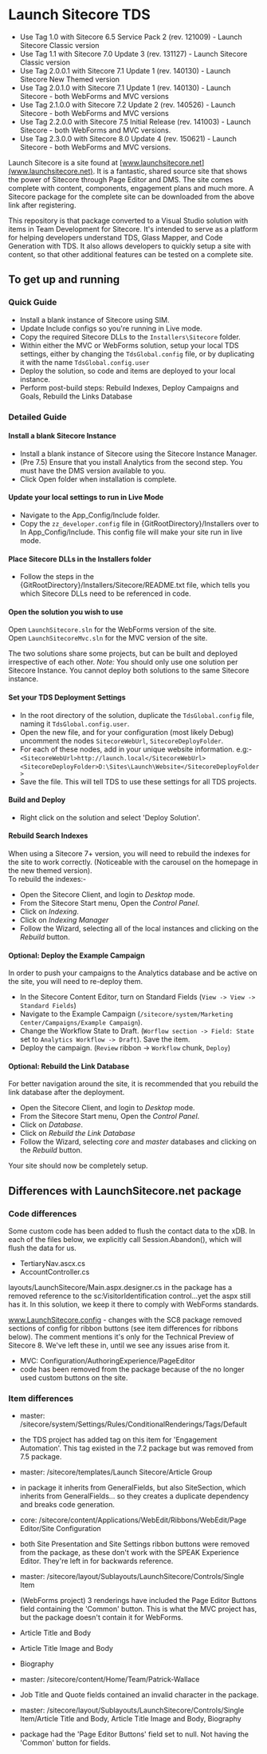 # Launch Sitecore TDS #

- Use Tag 1.0 with Sitecore 6.5 Service Pack 2 (rev. 121009) - Launch Sitecore Classic version
- Use Tag 1.1 with Sitecore 7.0 Update 3 (rev. 131127) - Launch Sitecore Classic version
- Use Tag 2.0.0.1 with Sitecore 7.1 Update 1 (rev. 140130) - Launch Sitecore New Themed version
- Use Tag 2.0.1.0 with Sitecore 7.1 Update 1 (rev. 140130) - Launch Sitecore - both WebForms and MVC versions
- Use Tag 2.1.0.0 with Sitecore 7.2 Update 2 (rev. 140526) - Launch Sitecore - both WebForms and MVC versions
- Use Tag 2.2.0.0 with Sitecore 7.5 Initial Release (rev. 141003) - Launch Sitecore - both WebForms and MVC versions.
- Use Tag 2.3.0.0 with Sitecore 8.0 Update 4 (rev. 150621) - Launch Sitecore - both WebForms and MVC versions.

Launch Sitecore is a site found at [www.launchsitecore.net](www.launchsitecore.net). It is a fantastic, shared source site that shows the power of Sitecore through Page Editor and DMS. The site comes complete with content, components, engagement plans and much more. A Sitecore package for the complete site can be downloaded from the above link after registering.

This repository is that package converted to a Visual Studio solution with items in Team Development for Sitecore. It's intended to serve as a platform for helping developers understand TDS, Glass Mapper, and Code Generation with TDS. It also allows developers to quickly setup a site with content, so that other additional features can be tested on a complete site.


## To get up and running ##
### Quick Guide ###
- Install a blank instance of Sitecore using SIM.
- Update Include configs so you're running in Live mode.
- Copy the required Sitecore DLLs to the `Installers\Sitecore` folder.
- Within either the MVC or WebForms solution, setup your local TDS settings, either by changing the `TdsGlobal.config` file, or by duplicating it with the name `TdsGlobal.config.user`
- Deploy the solution, so code and items are deployed to your local instance.
- Perform post-build steps: Rebuild Indexes, Deploy Campaigns and Goals, Rebuild the Links Database

### Detailed Guide ###

#### Install a blank Sitecore Instance ####
- Install a blank instance of Sitecore using the Sitecore Instance Manager.
- (Pre 7.5) Ensure that you install Analytics from the second step. You must have the DMS version available to you.
- Click Open folder when installation is complete.

#### Update your local settings to run in Live Mode ####
- Navigate to the App_Config/Include folder.
- Copy the `zz_developer.config` file in {GitRootDirectory}/Installers over to In App_Config/Include. This config file will make your site run in live mode.

#### Place Sitecore DLLs in the Installers folder ####
- Follow the steps in the {GitRootDirectory}/Installers/Sitecore/README.txt file, which tells you which Sitecore DLLs need to be referenced in code.

#### Open the solution you wish to use ####
Open `LaunchSitecore.sln` for the WebForms version of the site.<br />
Open `LaunchSitecoreMvc.sln` for the MVC version of the site.

The two solutions share some projects, but can be built and deployed irrespective of each other.
*Note:* You should only use one solution per Sitecore Instance. You cannot deploy both solutions to the same Sitecore instance.

#### Set your TDS Deployment Settings ####
- In the root directory of the solution, duplicate the `TdsGlobal.config` file, naming it `TdsGlobal.config.user`.
- Open the new file, and for your configuration (most likely Debug) uncomment the nodes `SitecoreWebUrl`, `SitecoreDeployFolder`.
 - For each of these nodes, add in your unique website information. e.g:- <br />
   `<SitecoreWebUrl>http://launch.local</SitecoreWebUrl>`<br />
   `<SitecoreDeployFolder>D:\Sites\Launch\Website</SitecoreDeployFolder>`<br />
- Save the file. This will tell TDS to use these settings for all TDS projects.

#### Build and Deploy ####
- Right click on the solution and select 'Deploy Solution'.

#### Rebuild Search Indexes ####
When using a Sitecore 7+ version, you will need to rebuild the indexes for the site to work correctly. (Noticeable with the carousel on the homepage in the new themed version).<br />
To rebuild the indexes:-

 - Open the Sitecore Client, and login to *Desktop* mode.
 - From the Sitecore Start menu, Open the *Control Panel*.
 - Click on *Indexing*.
 - Click on *Indexing Manager*
 - Follow the Wizard, selecting all of the local instances and clicking on the *Rebuild* button.

#### Optional: Deploy the Example Campaign ####
In order to push your campaigns to the Analytics database and be active on the site, you will need to re-deploy them.

 - In the Sitecore Content Editor, turn on Standard Fields (`View -> View -> Standard Fields`)
 - Navigate to the Example Campaign (`/sitecore/system/Marketing Center/Campaigns/Example Campaign`).
 - Change the Workflow State to Draft. (`Worflow section -> Field: State` set to `Analytics Workflow -> Draft`). Save the item.
 - Deploy the campaign. (`Review` ribbon -> `Workflow` chunk, `Deploy`)
 

#### Optional: Rebuild the Link Database ####
For better navigation around the site, it is recommended that you rebuild the link database after the deployment.

 - Open the Sitecore Client, and login to *Desktop* mode.
 - From the Sitecore Start menu, Open the *Control Panel*.
 - Click on *Database*.
 - Click on *Rebuild the Link Database*
 - Follow the Wizard, selecting *core* and *master* databases and clicking on the *Rebuild* button.

Your site should now be completely setup.

## Differences with LaunchSitecore.net package ##
### Code differences ###
Some custom code has been added to flush the contact data to the xDB. In each of the files below, we explicitly call Session.Abandon(), which will flush the data for us.

 - TertiaryNav.ascx.cs 
 - AccountController.cs

layouts/LaunchSitecore/Main.aspx.designer.cs in the package has a removed reference to the sc:VisitorIdentification control...yet the aspx still has it. In this solution, we keep it there to comply with WebForms standards.

www.LaunchSitecore.config - changes with the SC8 package removed sections of config for ribbon buttons (see item differences for ribbons below). The comment mentions it's only for the Technical Preview of Sitecore 8. We've left these in, until we see any issues arise from it.

 - MVC: Configuration/AuthoringExperience/PageEditor
  - code has been removed from the package because of the no longer used custom buttons on the site.

### Item differences ###
 - master: /sitecore/system/Settings/Rules/ConditionalRenderings/Tags/Default
  - the TDS project has added tag on this item for 'Engagement Automation'. This tag existed in the 7.2 package but was removed from 7.5 package.

 - master: /sitecore/templates/Launch Sitecore/Article Group
  - in package it inherits from GeneralFields, but also SiteSection, which inherits from GeneralFields... so they creates a duplicate dependency and breaks code generation.

 - core: /sitecore/content/Applications/WebEdit/Ribbons/WebEdit/Page Editor/Site Configuration
  - both Site Presentation and Site Settings ribbon buttons were removed from the package, as these don't work with the SPEAK Experience Editor. They're left in for backwards reference.

 - master: /sitecore/layout/Sublayouts/LaunchSitecore/Controls/Single Item
  - (WebForms project) 3 renderings have included the Page Editor Buttons field containing the 'Common' button. This is what the MVC project has, but the package doesn't contain it for WebForms.
  - Article Title and Body
  - Article Title Image and Body
  - Biography

 - master: /sitecore/content/Home/Team/Patrick-Wallace
  - Job Title and Quote fields contained an invalid character in the package.

 - master: /sitecore/layout/Sublayouts/LaunchSitecore/Controls/Single Item/Article Title and Body, Article Title Image and Body, Biography
  - package had the 'Page Editor Buttons' field set to null. Not having the 'Common' button for fields.

 



